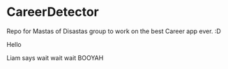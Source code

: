 # CareerDetector
Repo for Mastas of Disastas group to work on the best Career app ever. :D

Hello


Liam says wait wait wait
BOOYAH

